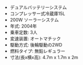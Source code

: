 * デュアルバッテリーシステム
* コンプレッサー式冷蔵庫15L
* 200W ソーラーシステム
* 年式: 2004年
* 乗車定数: 3人 
* 変速装置: オートマチック
* 駆動方式: 後輪駆動の2WD
* 燃料タイプ: 無鉛レギュラー
* 寸法(長x横x高): 4.7m x 1.7m x 2m